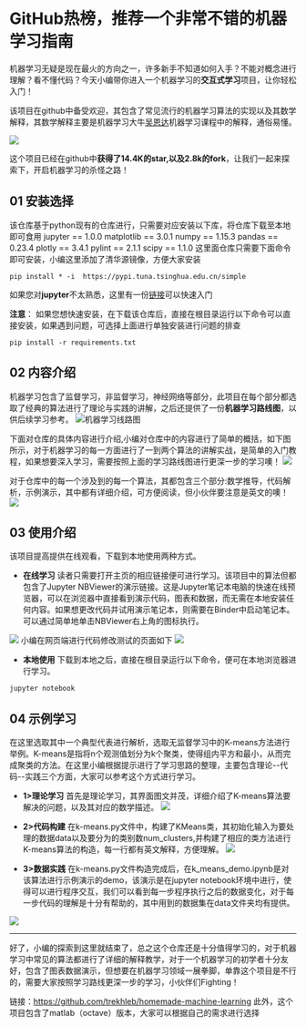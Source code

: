 # GitHub热榜，推荐一个非常不错的机器学习指南

机器学习无疑是现在最火的方向之一，许多新手不知道如何入手？不能对概念进行理解？看不懂代码？今天小编带你进入一个机器学习的**交互式学习**项目，让你轻松入门！

该项目在github中备受欢迎，其包含了常见流行的机器学习算法的实现以及其数学解释，其数学解释主要是机器学习大牛[吴恩达](https://baike.baidu.com/item/%E5%90%B4%E6%81%A9%E8%BE%BE/9465313?fr=aladdin)机器学习课程中的解释，通俗易懂。

![](pic/homepage.png)

这个项目已经在github中**获得了14.4K的star,以及2.8k的fork**，让我们一起来探索下，开启机器学习的杀怪之路！


## 01 安装选择
该仓库基于python现有的仓库进行，只需要对应安装以下库，将仓库下载至本地即可食用
jupyter == 1.0.0
matplotlib == 3.0.1
numpy == 1.15.3
pandas == 0.23.4
plotly == 3.4.1
pylint == 2.1.1
scipy == 1.1.0
这里面仓库只需要下面命令即可安装，小编这里添加了清华源镜像，方便大家安装
```
pip install * -i  https://pypi.tuna.tsinghua.edu.cn/simple
```
如果您对**jupyter**不太熟悉，这里有一份[链接](https://www.cnblogs.com/sui776265233/p/11607939.html#_label1)可以快速入门

**注意**：
如果您想快速安装，在下载该仓库后，直接在根目录运行以下命令可以直接安装，如果遇到问题，可选择上面进行单独安装进行问题的排查
```
pip install -r requirements.txt
```

## 02 内容介绍
机器学习包含了监督学习，非监督学习，神经网络等部分，此项目在每个部分都选取了经典的算法进行了理论与实践的讲解，之后还提供了一份**机器学习路线图**，以供后续学习参考。
![机器学习线路图](pic/machine-learning-map.png)

下面对仓库的具体内容进行介绍,小编对仓库中的内容进行了简单的概括，如下图所示，对于机器学习的每一方面进行了一到两个算法的讲解实战，是简单的入门教程，如果想要深入学习，需要按照上面的学习路线图进行更深一步的学习噢！
![](pic/main-content.png)

对于仓库中的每一个涉及到的每一个算法，其都包含三个部分:数学推导，代码解析，示例演示，其中都有详细介绍，可方便阅读，但小伙伴要注意是英文的噢！
![](pic/one-content.png)

## 03 使用介绍
该项目提高提供在线观看，下载到本地使用两种方式。
- **在线学习**
读者只需要打开主页的相应链接便可进行学习。该项目中的算法但都包含了Jupyter NBViewer的演示链接。这是Jupyter笔记本电脑的快速在线预览器，可以在浏览器中直接看到演示代码，图表和数据，而无需在本地安装任何内容。如果想更改代码并试用演示笔记本，则需要在Binder中启动笔记本。可以通过简单地单击NBViewer右上角的图标执行。

![](pic/binder-button-place.png)
小编在网页端进行代码修改测试的页面如下
![](pic/online-test.png)
- **本地使用**
下载到本地之后，直接在根目录运行以下命令，便可在本地浏览器进行学习。
```
jupyter notebook
```

## 04 示例学习
在这里选取其中一个典型代表进行解析，选取无监督学习中的K-means方法进行举例。K-means是指将n个观测值划分为k个聚类，使得组内平方和最小，从而完成聚类的方法。在这里小编根据提示进行了学习思路的整理，主要包含理论--代码--实践三个方面，大家可以参考这个方式进行学习。
- **1>理论学习**
首先是理论学习，其界面图文并茂，详细介绍了K-means算法要解决的问题，以及其对应的数学描述。
![](pic/math.png)

- **2>代码构建**
在k-means.py文件中，构建了KMeans类，其初始化输入为要处理的数据data以及要分为的类别数num_clusters,并构建了相应的类方法进行K-means算法的构造，每一行都有英文解释，方便理解。
![](pic/code.png)

- **3>数据实践**
在k-means.py文件构造完成后，在k_means_demo.ipynb是对该算法进行示例演示的demo，该演示是在jupyter notebook环境中进行，使得可以进行程序交互，我们可以看到每一步程序执行之后的数据变化，对于每一步代码的理解是十分有帮助的，其中用到的数据集在data文件夹均有提供。

![](pic/demo.png)

***
好了，小编的探索到这里就结束了，总之这个仓库还是十分值得学习的，对于机器学习中常见的算法都进行了详细的解释教学，对于一个机器学习的初学者十分友好，包含了图表数据演示，但想要在机器学习领域一展拳脚，单靠这个项目是不行的，需要大家按照学习路线更深一步的学习，小伙伴们Fighting！


链接：https://github.com/trekhleb/homemade-machine-learning
此外，这个项目包含了matlab（octave）版本，大家可以根据自己的需求进行选择